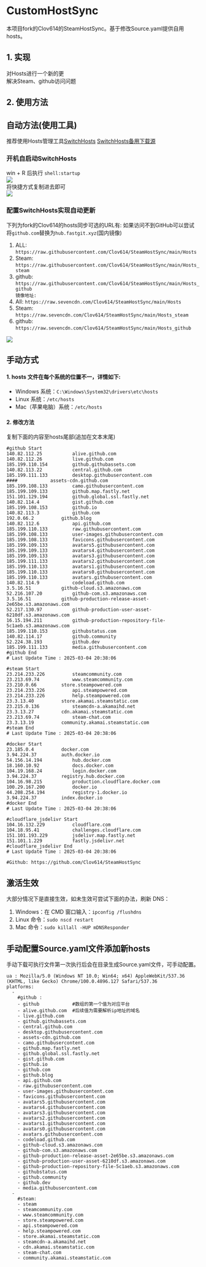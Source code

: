 # CustomHostSync
本项目fork的Clov614的SteamHostSync。基于修改Source.yaml提供自用hosts。

## 1. 实现
对Hosts进行一个新的更  
解决Steam、github访问问题

## 2. 使用方法
## 自动方法(使用工具)
推荐使用Hosts管理工具[SwitchHosts](https://github.com/oldj/SwitchHosts) 
[SwitchHosts备用下载源](https://nas.iaimi.info/s/nT5pb8jMQp32QwB)
### 开机自启动SwitchHosts
win + R 后执行 `shell:startup`    
![](/img/1.png)  
将快捷方式复制进去即可  
![](/img/2.png)  
### 配置SwitchHosts实现自动更新  
下列为fork的Clov614的hosts同步可选的URL有:
如果访问不到GitHub可以尝试将`github.com`替换为`hub.fastgit.xyz`(国内镜像)
1. ALL: `https://raw.githubusercontent.com/Clov614/SteamHostSync/main/Hosts`  
2. Steam: `https://raw.githubusercontent.com/Clov614/SteamHostSync/main/Hosts_steam`  
3. github: `https://raw.githubusercontent.com/Clov614/SteamHostSync/main/Hosts_github`    
`镜像地址:`
4. All: `https://raw.sevencdn.com/Clov614/SteamHostSync/main/Hosts`  
5. Steam: `https://raw.sevencdn.com/Clov614/SteamHostSync/main/Hosts_steam`  
6. github: `https://raw.sevencdn.com/Clov614/SteamHostSync/main/Hosts_github`  

![](/img/3.png)

## 手动方式
#### 1. hosts 文件在每个系统的位置不一，详情如下:
- Windows 系统：`C:\Windows\System32\drivers\etc\hosts`
- Linux 系统：`/etc/hosts`
- Mac（苹果电脑）系统：`/etc/hosts`

#### 2. 修改方法
复制下面的内容至hosts尾部(追加在文本末尾)

```
#github Start
140.82.112.25			alive.github.com
140.82.112.26			live.github.com
185.199.110.154			github.githubassets.com
140.82.113.22			central.github.com
185.199.111.133			desktop.githubusercontent.com
####			assets-cdn.github.com
185.199.108.133			camo.githubusercontent.com
185.199.109.133			github.map.fastly.net
151.101.129.194			github.global.ssl.fastly.net
140.82.114.4			gist.github.com
185.199.108.153			github.io
140.82.113.3			github.com
192.0.66.2			github.blog
140.82.112.6			api.github.com
185.199.110.133			raw.githubusercontent.com
185.199.108.133			user-images.githubusercontent.com
185.199.108.133			favicons.githubusercontent.com
185.199.109.133			avatars5.githubusercontent.com
185.199.109.133			avatars4.githubusercontent.com
185.199.109.133			avatars3.githubusercontent.com
185.199.111.133			avatars2.githubusercontent.com
185.199.110.133			avatars1.githubusercontent.com
185.199.110.133			avatars0.githubusercontent.com
185.199.110.133			avatars.githubusercontent.com
140.82.114.9			codeload.github.com
3.5.16.51			github-cloud.s3.amazonaws.com
52.216.107.20			github-com.s3.amazonaws.com
3.5.16.51			github-production-release-asset-2e65be.s3.amazonaws.com
52.217.130.97			github-production-user-asset-6210df.s3.amazonaws.com
16.15.194.211			github-production-repository-file-5c1aeb.s3.amazonaws.com
185.199.110.153			githubstatus.com
140.82.114.17			github.community
52.224.38.193			github.dev
185.199.111.133			media.githubusercontent.com
#github End
# Last Update Time : 2025-03-04 20:38:06 

#steam Start
23.214.233.226			steamcommunity.com
23.213.69.74			www.steamcommunity.com
23.210.0.66			store.steampowered.com
23.214.233.226			api.steampowered.com
23.214.233.226			help.steampowered.com
23.3.13.40			store.akamai.steamstatic.com
23.215.0.136			steamcdn-a.akamaihd.net
23.3.13.27			cdn.akamai.steamstatic.com
23.213.69.74			steam-chat.com
23.3.13.19			community.akamai.steamstatic.com
#steam End
# Last Update Time : 2025-03-04 20:38:06 

#docker Start
23.185.0.4			docker.com
3.94.224.37			auth.docker.io
54.156.14.194			hub.docker.com
18.160.10.92			docs.docker.com
104.19.168.24			login.docker.com
3.94.224.37			registry.hub.docker.com
104.16.98.215			production.cloudflare.docker.com
100.29.167.200			docker.io
44.208.254.194			registry-1.docker.io
3.94.224.37			index.docker.io
#docker End
# Last Update Time : 2025-03-04 20:38:06 

#cloudflare_jsdelivr Start
104.16.132.229			cloudflare.com
104.18.95.41			challenges.cloudflare.com
151.101.193.229			jsdelivr.map.fastly.net
151.101.1.229			fastly.jsdelivr.net
#cloudflare_jsdelivr End
# Last Update Time : 2025-03-04 20:38:06 

#Github: https://github.com/Clov614/SteamHostSync

```

## 激活生效
大部分情况下是直接生效，如未生效可尝试下面的办法，刷新 DNS：
1. Windows：在 CMD 窗口输入：`ipconfig /flushdns`
2. Linux 命令：`sudo nscd restart`
3. Mac 命令：`sudo killall -HUP mDNSResponder`  

## 手动配置Source.yaml文件添加新hosts  
手动下载可执行文件第一次执行后会在目录生成Source.yaml文件，可手动配置。  

```
ua : Mozilla/5.0 (Windows NT 10.0; Win64; x64) AppleWebKit/537.36 (KHTML, like Gecko) Chrome/100.0.4896.127 Safari/537.36
platforms:
  -
    #github :
    - github            #数组的第一个值为对应平台
    - alive.github.com  #后续值为需要解析ip地址的域名
    - live.github.com
    - github.githubassets.com
    - central.github.com
    - desktop.githubusercontent.com
    - assets-cdn.github.com
    - camo.githubusercontent.com
    - github.map.fastly.net
    - github.global.ssl.fastly.net
    - gist.github.com
    - github.io
    - github.com
    - github.blog
    - api.github.com
    - raw.githubusercontent.com
    - user-images.githubusercontent.com
    - favicons.githubusercontent.com
    - avatars5.githubusercontent.com
    - avatars4.githubusercontent.com
    - avatars3.githubusercontent.com
    - avatars2.githubusercontent.com
    - avatars1.githubusercontent.com
    - avatars0.githubusercontent.com
    - avatars.githubusercontent.com
    - codeload.github.com
    - github-cloud.s3.amazonaws.com
    - github-com.s3.amazonaws.com
    - github-production-release-asset-2e65be.s3.amazonaws.com
    - github-production-user-asset-6210df.s3.amazonaws.com
    - github-production-repository-file-5c1aeb.s3.amazonaws.com
    - githubstatus.com
    - github.community
    - github.dev
    - media.githubusercontent.com
  -
    #steam:
    - steam
    - steamcommunity.com
    - www.steamcommunity.com
    - store.steampowered.com
    - api.steampowered.com
    - help.steampowered.com
    - store.akamai.steamstatic.com
    - steamcdn-a.akamaihd.net
    - cdn.akamai.steamstatic.com
    - steam-chat.com
    - community.akamai.steamstatic.com
```
